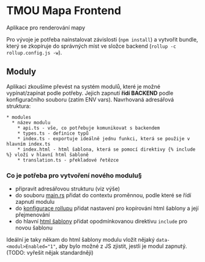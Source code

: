 # TMOU Mapa Frontend

Aplikace pro renderování mapy

Pro vývoje je potřeba nainstalovat závislosti (`npm install`) a vytvořit bundle, který se zkopíruje do správných míst ve složce backend (`rollup -c rollup.config.js -w`).

## Moduly
Aplikaci zkoušíme převést na systém modulů, které je možné vypínat/zapínat podle potřeby. Jejich zapnutí **řídí BACKEND** podle konfiguračního souboru (zatím ENV vars). Navrhovaná adresářová struktura:
```
* modules
  * název modulu
	* api.ts - vše, co potřebuje komunikovat s backendem
	* types.ts - definice typů
	* index.ts - exportuje ideálně jednu funkci, která se použije v hlavním index.ts
	* index.html - html šablona, která se pomocí direktivy {% include %} vloží v hlavní html šabloně
	* translation.ts - překladové řetězce
```

### Co je potřeba pro vytvoření nového modulu§
- připravit adresářovou strukturu (viz výše)
- do souboru [main.rs](../tmou-mapa-backend/src/main.rs) přidat do contextu proměnnou, podle které se řídí zapnutí modulu
- do [konfigurace rollupu](./rollup-config.js) přidat nastavení pro kopírování html šablony a její přejmenování
- do hlavní [html šablony](./index.html) přidat opodmínkovanou direktivu `include` pro novou šablonu

Ideální je taky někam do html šablony modulu vložit nějaký `data-<modul>Enabled="1"`, aby bylo možné z JS zjistit, jestli je modul zapnutý. (TODO: vyřešit nějak standardněji)
